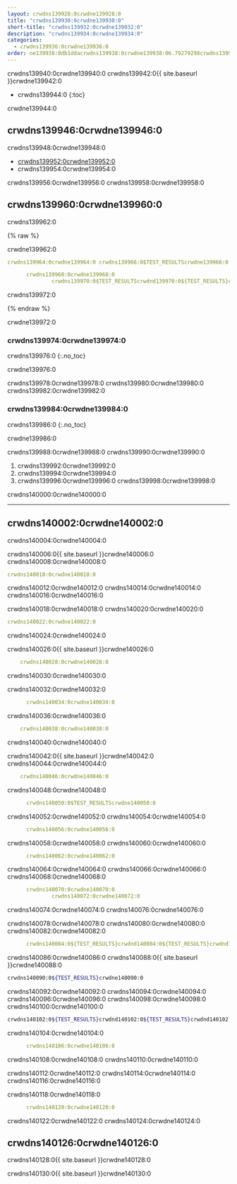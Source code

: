 ```yaml
---
layout: crwdns139928:0crwdne139928:0
title: "crwdns139930:0crwdne139930:0"
short-title: "crwdns139932:0crwdne139932:0"
description: "crwdns139934:0crwdne139934:0"
categories:
  - crwdns139936:0crwdne139936:0
order: ne139938:0db1ddacrwdns139938:0crwdne139938:06.79279298crwdns139938:0crwdne139938:0
---
```

crwdns139940:0crwdne139940:0 crwdns139942:0{{ site.baseurl }}crwdne139942:0

- crwdns139944:0
{:toc}

crwdne139944:0

## crwdns139946:0crwdne139946:0

crwdns139948:0crwdne139948:0

- <a href="crwdns139950:0crwdne139950:0" target="_blank">crwdns139952:0crwdne139952:0</a>
- crwdns139954:0crwdne139954:0

crwdns139956:0crwdne139956:0 crwdns139958:0crwdne139958:0

## crwdns139960:0crwdne139960:0

crwdns139962:0

{% raw %}

crwdne139962:0

```yaml
crwdns139964:0crwdne139964:0 crwdns139966:0$TEST_RESULTScrwdne139966:0

      crwdns139968:0crwdne139968:0
              crwdns139970:0$TEST_RESULTScrwdnd139970:0${TEST_RESULTS}crwdnd139970:0${TEST_RESULTS}crwdnd139970:0${TEST_RESULTS}crwdne139970:0
```

crwdns139972:0

{% endraw %}

crwdne139972:0

### crwdns139974:0crwdne139974:0

crwdns139976:0
{:.no_toc}

crwdne139976:0

crwdns139978:0crwdne139978:0 crwdns139980:0crwdne139980:0 crwdns139982:0crwdne139982:0

### crwdns139984:0crwdne139984:0

crwdns139986:0
{:.no_toc}

crwdne139986:0

crwdns139988:0crwdne139988:0 crwdns139990:0crwdne139990:0

1. crwdns139992:0crwdne139992:0
2. crwdns139994:0crwdne139994:0
3. crwdns139996:0crwdne139996:0 crwdns139998:0crwdne139998:0

crwdns140000:0crwdne140000:0

* * *

## crwdns140002:0crwdne140002:0

crwdns140004:0crwdne140004:0

crwdns140006:0{{ site.baseurl }}crwdne140006:0 crwdns140008:0crwdne140008:0

```yaml
crwdns140010:0crwdne140010:0
```

crwdns140012:0crwdne140012:0 crwdns140014:0crwdne140014:0 crwdns140016:0crwdne140016:0

crwdns140018:0crwdne140018:0 crwdns140020:0crwdne140020:0

```yaml
crwdns140022:0crwdne140022:0
```

crwdns140024:0crwdne140024:0

crwdns140026:0{{ site.baseurl }}crwdne140026:0

```yaml
    crwdns140028:0crwdne140028:0
```

crwdns140030:0crwdne140030:0

crwdns140032:0crwdne140032:0

```yaml
      crwdns140034:0crwdne140034:0
```

crwdns140036:0crwdne140036:0

```yaml
    crwdns140038:0crwdne140038:0
```

crwdns140040:0crwdne140040:0

crwdns140042:0{{ site.baseurl }}crwdne140042:0 crwdns140044:0crwdne140044:0

```yaml
    crwdns140046:0crwdne140046:0
```

crwdns140048:0crwdne140048:0

```yaml
      crwdns140050:0$TEST_RESULTScrwdne140050:0
```

crwdns140052:0crwdne140052:0 crwdns140054:0crwdne140054:0

```yaml
      crwdns140056:0crwdne140056:0
```

crwdns140058:0crwdne140058:0 crwdns140060:0crwdne140060:0

```yaml
      crwdns140062:0crwdne140062:0
```

crwdns140064:0crwdne140064:0 crwdns140066:0crwdne140066:0 crwdns140068:0crwdne140068:0

```yaml
      crwdns140070:0crwdne140070:0
              crwdns140072:0crwdne140072:0
```

crwdns140074:0crwdne140074:0 crwdns140076:0crwdne140076:0

crwdns140078:0crwdne140078:0 crwdns140080:0crwdne140080:0 crwdns140082:0crwdne140082:0

```yaml
      crwdns140084:0${TEST_RESULTS}crwdnd140084:0${TEST_RESULTS}crwdnd140084:0${TEST_RESULTS}crwdne140084:0
```

crwdns140086:0crwdne140086:0 crwdns140088:0{{ site.baseurl }}crwdne140088:0

```bash
crwdns140090:0${TEST_RESULTS}crwdne140090:0
```

crwdns140092:0crwdne140092:0 crwdns140094:0crwdne140094:0 crwdns140096:0crwdne140096:0 crwdns140098:0crwdne140098:0 crwdns140100:0crwdne140100:0

```bash
crwdns140102:0${TEST_RESULTS}crwdnd140102:0${TEST_RESULTS}crwdnd140102:0${TEST_RESULTS}crwdne140102:0
```

crwdns140104:0crwdne140104:0

```yaml
      crwdns140106:0crwdne140106:0
```

crwdns140108:0crwdne140108:0 crwdns140110:0crwdne140110:0

crwdns140112:0crwdne140112:0 crwdns140114:0crwdne140114:0 crwdns140116:0crwdne140116:0

crwdns140118:0crwdne140118:0

```yaml
      crwdns140120:0crwdne140120:0
```

crwdns140122:0crwdne140122:0 crwdns140124:0crwdne140124:0

## crwdns140126:0crwdne140126:0

crwdns140128:0{{ site.baseurl }}crwdne140128:0

crwdns140130:0{{ site.baseurl }}crwdne140130:0